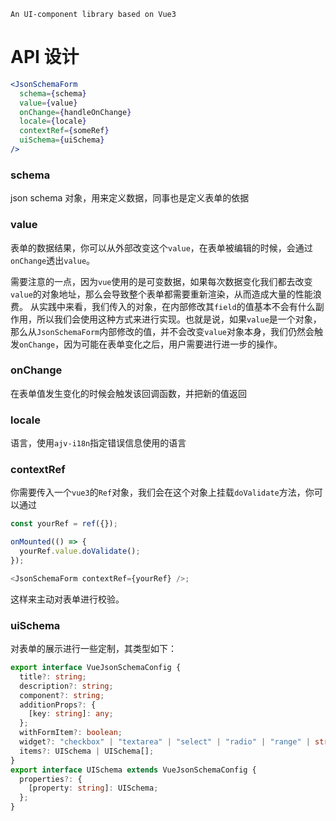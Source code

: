 ```
An UI-component library based on Vue3
```

# API 设计

```jsx
<JsonSchemaForm
  schema={schema}
  value={value}
  onChange={handleOnChange}
  locale={locale}
  contextRef={someRef}
  uiSchema={uiSchema}
/>
```

### schema

json schema 对象，用来定义数据，同事也是定义表单的依据

### value

表单的数据结果，你可以从外部改变这个`value`，在表单被编辑的时候，会通过`onChange`透出`value`。

需要注意的一点，因为`vue`使用的是可变数据，如果每次数据变化我们都去改变`value`的对象地址，那么会导致整个表单都需要重新渲染，从而造成大量的性能浪费。
从实践中来看，我们传入的对象，在内部修改其`field`的值基本不会有什么副作用，所以我们会使用这种方式来进行实现。也就是说，如果`value`是一个对象，那么从`JsonSchemaForm`内部修改的值，并不会改变`value`对象本身，我们仍然会触发`onChange`，因为可能在表单变化之后，用户需要进行进一步的操作。

### onChange

在表单值发生变化的时候会触发该回调函数，并把新的值返回

### locale

语言，使用`ajv-i18n`指定错误信息使用的语言

### contextRef

你需要传入一个`vue3`的`Ref`对象，我们会在这个对象上挂载`doValidate`方法，你可以通过

```ts
const yourRef = ref({});

onMounted(() => {
  yourRef.value.doValidate();
});

<JsonSchemaForm contextRef={yourRef} />;
```

这样来主动对表单进行校验。

### uiSchema

对表单的展示进行一些定制，其类型如下：

```ts
export interface VueJsonSchemaConfig {
  title?: string;
  description?: string;
  component?: string;
  additionProps?: {
    [key: string]: any;
  };
  withFormItem?: boolean;
  widget?: "checkbox" | "textarea" | "select" | "radio" | "range" | string;
  items?: UISchema | UISchema[];
}
export interface UISchema extends VueJsonSchemaConfig {
  properties?: {
    [property: string]: UISchema;
  };
}
```
